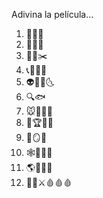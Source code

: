 Adivina la película...

1)  🐻‍❄️👊
2)  🐇⏰👸
3)  👦🙌✂️
4)  📞👻🔪😱
5)  👽🚴🏽🌜
6)  🔍🐟
7)  🐭🧑‍🍳🍴
8)  🚗🏆🔥🔩
9)  👑🪞😴
10) 🕸️🤟🚶‍♂️
11) 🌎🙊🙉🙈
12) 🙍‍♀️⚔️🩸🩸🩸